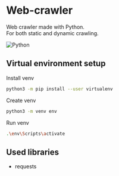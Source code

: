 # Web-crawler

Web crawler made with Python.  
For both static and dynamic crawling.  

![Python](https://img.shields.io/badge/python-3670A0?style=for-the-badge&logo=python&logoColor=ffdd54)

## Virtual environment setup

Install venv

```sh
python3 -m pip install --user virtualenv
```

Create venv

```sh
python3 -m venv env
```

Run venv

```sh
.\env\Scripts\activate
```

## Used libraries

- requests
